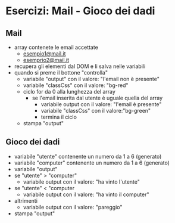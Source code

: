 # Esercizi: Mail - Gioco dei dadi

## Mail

- array contenete le email accettate
    - esempio1@mail.it
    - esemprio2@mail.it
- recupera gli elementi dal DOM e li salva nelle variabili
- quando si preme il bottone "controlla"
    - variabile "output" con il valore: "l'email non è presente"
    - variabile "classCss" con il valore: "bg-red"
    - ciclo for da 0 alla lunghezza del array
        - se l'email inserita dal utente è uguale quella del array
            - variabile output con il valore: "l'email è presente"
            - variabile "classCss" con il valore:"bg-green"
            - termina il ciclo
    - stampa "output"

## Gioco dei dadi

- variabile "utente" contenente un numero da 1 a 6 (generato)
- variabile "computer" contenente un numero da 1 a 6 (generato)
- variabile "output"
- se "utente" > "computer"
    - variabile output con il valore: "ha vinto l'utente"
- se "utente" < "computer
    - variabile output con il valore: "ha vinto il computer"
- altrimenti
    - variabile output con il valore: "pareggio"
- stampa "output"